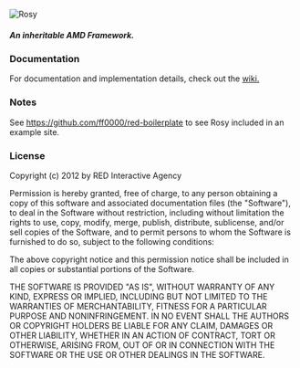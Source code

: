 ![Rosy](http://ff0000.github.com/rosy/rosy.png)
##### An inheritable AMD Framework.

### Documentation

For documentation and implementation details, check out the [wiki.](https://github.com/ff0000/rosy/wiki)

### Notes

See https://github.com/ff0000/red-boilerplate to see Rosy included in an example site.

### License

Copyright (c) 2012 by RED Interactive Agency

Permission is hereby granted, free of charge, to any person obtaining a copy
of this software and associated documentation files (the "Software"), to deal
in the Software without restriction, including without limitation the rights
to use, copy, modify, merge, publish, distribute, sublicense, and/or sell
copies of the Software, and to permit persons to whom the Software is
furnished to do so, subject to the following conditions:

The above copyright notice and this permission notice shall be included in
all copies or substantial portions of the Software.

THE SOFTWARE IS PROVIDED "AS IS", WITHOUT WARRANTY OF ANY KIND, EXPRESS OR
IMPLIED, INCLUDING BUT NOT LIMITED TO THE WARRANTIES OF MERCHANTABILITY,
FITNESS FOR A PARTICULAR PURPOSE AND NONINFRINGEMENT. IN NO EVENT SHALL THE
AUTHORS OR COPYRIGHT HOLDERS BE LIABLE FOR ANY CLAIM, DAMAGES OR OTHER
LIABILITY, WHETHER IN AN ACTION OF CONTRACT, TORT OR OTHERWISE, ARISING FROM,
OUT OF OR IN CONNECTION WITH THE SOFTWARE OR THE USE OR OTHER DEALINGS IN
THE SOFTWARE.
